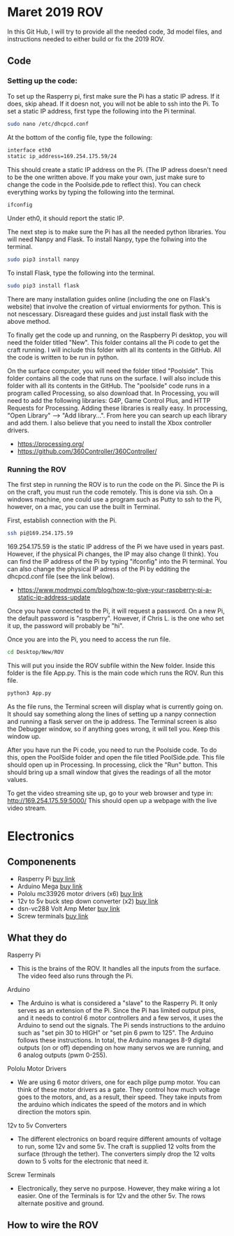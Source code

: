 # Maret 2019 ROV
In this Git Hub, I will try to provide all the needed code, 3d model files, and instructions needed to either build or fix the 2019 ROV. 

## Code
### Setting up the code:
To set up the Rasperry pi, first make sure the Pi has a static IP adress. If it does, skip ahead. If it doesn not, you will not be able to ssh into the Pi. To set a static IP address, first type the following into the Pi terminal.
```bash
sudo nano /etc/dhcpcd.conf
```
At the bottom of the config file, type the following:
```bash
interface eth0
static ip_address=169.254.175.59/24
```
This should create a static IP address on the Pi. (The IP adress doesn't need to be the one written above. If you make your own, just make sure to change the code in the Poolside.pde to reflect this). You can check everything works by typing the following into the terminal.
```bash
ifconfig
```
Under eth0, it should report the static IP.

The next step is to make sure the Pi has all the needed python libraries. You will need Nanpy and Flask. To install Nanpy, type the follwing into the terminal.
```bash
sudo pip3 install nanpy
```
To install Flask, type the following into the terminal. 
```bash
sudo pip3 install flask
```
There are many installation guides online (including the one on Flask's website) that involve the creation of virtual enviorments for python. This is not nescessary. Disreagard these guides and just install flask with the above method. 

To finally get the code up and running, on the Raspberry Pi desktop, you will need the folder titled "New". This folder contains all the Pi code to get the craft running. I will include this folder with all its contents in the GitHub. All the code is written to be run in python. 

On the surface computer, you will need the folder titled "Poolside". This folder contains all the code that runs on the surface. I will also include this folder with all its contents in the GitHub. The "poolside" code runs in a program called Processing, so also download that. In Processing, you will need to add the following libraries: G4P, Game Control Plus, and HTTP Requests for Processing. Adding these libraries is really easy. In processing, "Open Library" --> "Add library...". From here you can search up each library and add them. I also believe that you need to install the Xbox controller drivers. 
- https://processing.org/
- https://github.com/360Controller/360Controller/

### Running the ROV
 
The first step in running the ROV is to run the code on the Pi. Since the Pi is on the craft, you must run the code remotely. This is done via ssh. On a windows machine, one could use a program such as Putty to ssh to the Pi, however, on a mac, you can use the built in Terminal. 

First, establish connection with the Pi. 
```bash
ssh pi@169.254.175.59
```
169.254.175.59 is the static IP address of the Pi we have used in years past. However, if the physical Pi changes, the IP may also change (I think). You can find the IP address of the Pi by typing "ifconfig" into the Pi terminal. You can also change the physical IP adress of the Pi by edditing the dhcpcd.conf file (see the link below). 
- https://www.modmypi.com/blog/how-to-give-your-raspberry-pi-a-static-ip-address-update

Once you have connected to the Pi, it will request a password. On a new Pi, the default password is "raspberry". However, if Chris L. is the one who set it up, the password will probably be "hi".

Once you are into the Pi, you need to access the run file.
```bash
cd Desktop/New/ROV
```

This will put you inside the ROV subfile within the New folder. Inside this folder is the file App.py. This is the main code which runs the ROV. Run this file.
```bash
python3 App.py
```

As the file runs, the Terminal screen will display what is currently going on. It should say something along the lines of setting up a nanpy connection and running a flask server on the ip address. The Terminal screen is also the Debugger window, so if anything goes wrong, it will tell you. Keep this window up. 

After you have run the Pi code, you need to run the Poolside code. To do this, open the PoolSide folder and open the file titled PoolSide.pde. This file should open up in Processing. In processing, click the "Run" button. This should bring up a small window that gives the readings of all the motor values. 

To get the video streaming site up, go to your web browser and type in:
http://169.254.175.59:5000/ 
This should open up a webpage with the live video stream. 

# Electronics

## Componenents
- Rasperry Pi [buy link](https://www.amazon.com/ELEMENT-Element14-Raspberry-Pi-Motherboard/dp/B07BDR5PDW/ref=sr_1_4?crid=31RQ6DEWEKAVE&keywords=rasberry+pie+3+b%2B&qid=1559358411&s=gateway&sprefix=rasperry+%2Caps%2C137&sr=8-4)
- Arduino Mega [buy link](https://www.amazon.com/Elegoo-EL-CB-003-ATmega2560-ATMEGA16U2-Arduino/dp/B01H4ZLZLQ/ref=sr_1_1_sspa?keywords=arduino+mega&qid=1559358446&s=gateway&sr=8-1-spons&psc=1)
- Pololu mc33926 motor drivers (x6) [buy link](https://www.pololu.com/product/1212)
- 12v to 5v buck step down converter (x2) [buy link](https://www.amazon.com/DROK-Electric-Converter-Step-down-Regulator/dp/B00C63TLCC?ref_=fsclp_pl_dp_2)
- dsn-vc288 Volt Amp Meter [buy link](https://www.amazon.com/McIgIcM-Digital-Voltmeter-Ammeter-10ADetector/dp/B06XR2XKNT/ref=sr_1_1?keywords=volt+amp+display&qid=1559358294&s=gateway&sr=8-1-spell)
- Screw terminals [buy link](https://www.amazon.com/Eowpower-Position-Terminal-Insulated-Barrier/dp/B06XKFCTSM/ref=sr_1_4?keywords=screw+terminal+8&qid=1559358236&s=electronics&sr=1-4)

## What they do
Rasperry Pi
- This is the brains of the ROV. It handles all the inputs from the surface. The video feed also runs through the Pi.

Arduino 
- The Arduino is what is considered a "slave" to the Rasperry Pi. It only serves as an extension of the Pi. Since the Pi has limited output pins, and it needs to control 6 motor controllers and a few servos, it uses the Arduino to send out the signals. The Pi sends instructions to the arduino such as "set pin 30 to HIGH" or "set pin 6 pwm to 125". The  Arduino follows these instructions. In total, the Arduino manages 8-9 digital outputs (on or off) depending on how many servos we are running, and 6 analog outputs (pwm 0-255).

Pololu Motor Drivers
- We are using 6 motor drivers, one for each pilge pump motor. You can think of these motor drivers as a gate. They control how much voltage goes to the motors, and, as a result, their speed. They take inputs from the arduino which indicates the speed of the motors and in which direction the motors spin. 

12v to 5v Converters
- The different electronics on board require different amounts of voltage to run, some 12v and some 5v. The craft is supplied 12 volts from the surface (through the tether). The converters simply drop the 12 volts down to 5 volts for the electronic that need it. 

Screw Terminals
- Electronically, they serve no purpose. However, they make wiring a lot easier. One of the Terminals is for 12v and the other 5v. The rows alternate positive and ground. 

## How to wire the ROV


